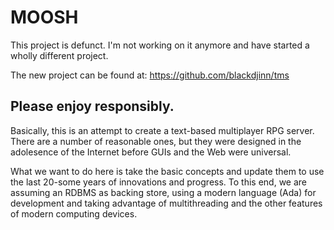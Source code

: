 MOOSH
=====

This project is defunct. I'm not working on it anymore and have started a wholly different project.

The new project can be found at: https://github.com/blackdjinn/tms

Please enjoy responsibly.
--------



Basically, this is an attempt to create a text-based multiplayer RPG server.
There are a number of reasonable ones, but they were designed in
the adolesence of the Internet before GUIs and the Web were
universal. 

What we want to do here is take the basic concepts and update
them to use the last 20-some years of innovations and progress.
To this end, we are assuming an RDBMS as backing store, using a
modern language (Ada) for development and taking advantage of
multithreading and the other features of modern computing
devices.
